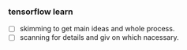 ### tensorflow learn
- [ ] skimming to get main ideas and whole process.
- [ ] scanning for details and giv on which nacessary.